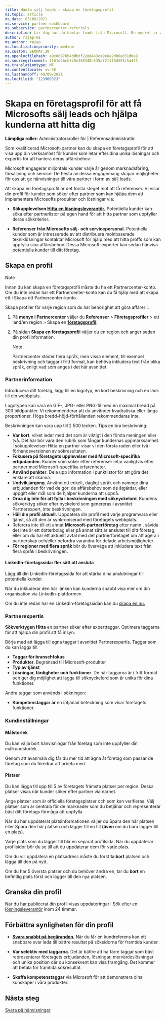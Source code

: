 ```yaml
---
title: Hämta sälj leads – skapa en företagsprofil
ms.topic: article
ms.date: 03/09/2021
ms.service: partner-dashboard
ms.subservice: partnercenter-referrals
description: Lär dig hur du hämtar leads från Microsoft. En nyckel är att skapa en företagsprofil i Partnercenter som gör det enklare för kunderna att hitta dig.
author: rajap-ms
ms.author: rajap
ms.localizationpriority: medium
ms.custom: SEOMAY.20
ms.openlocfilehash: a9c0d970b4ddbdf22e0443ca9e6a2d06a031d0a9
ms.sourcegitcommit: 1161d5bcb345e368348c535a7211f0d353c5a471
ms.translationtype: MT
ms.contentlocale: sv-SE
ms.lasthandoff: 09/09/2021
ms.locfileid: "123960323"
---
```

# <a name="create-a-business-profile-to-get-microsoft-sales-leads-and-help-customers-find-you"></a>Skapa en företagsprofil för att få Microsofts sälj leads och hjälpa kunderna att hitta dig

**Lämpliga roller:** Administratörsroller för | Referensadministratör

Som kvalificerad Microsoft-partner kan du skapa en företagsprofil för att visa upp din verksamhet för kunder som letar efter dina unika lösningar och expertis för att hantera deras affärsbehov.

Microsoft engagerar miljontals kunder varje år genom marknadsföring, försäljning och service. De flesta av dessa engagemang skapar möjligheter för oss att ge hänvisningar till våra partner i form av sälj leads. 

Att skapa en företagsprofil är det första steget mot att få referenser. Vi visar din profil för kunder som söker efter partner som kan hjälpa dem att implementera Microsofts produkter och lösningar via:

- **Sökupplevelsen [Hitta en lösningsleverantör.](https://www.microsoft.com/solution-providers/home)** Potentiella kunder kan söka efter partnerlistor på egen hand för att hitta partner som uppfyller deras sökkriterier.

- **Referenser från Microsofts sälj- och servicepersonal.** Potentiella kunder som är intresserade av att distribuera molnbaserade tekniklösningar kontaktar Microsoft för hjälp med att hitta proffs som kan uppfylla sina affärsbehov. Dessa Microsoft-experter kan sedan hänvisa potentiella kunder till ditt företag.

## <a name="create-a-profile"></a>Skapa en profil

> [!NOTE]  
> Innan du kan skapa en företagsprofil måste du ha ett Partnercenter-konto. Om du inte redan har ett Partnercenter-konto kan du få hjälp med att skapa ett i Skapa ett Partnercenter-konto. [](mpn-create-a-partner-center-account.md)

Skapa profiler för varje region som du har behörighet att göra affärer i.

1. På **menyn i Partnercenter** väljer du **Referenser** &gt; **Företagsprofiler** &gt; ett land/en region > Skapa en **[företagsprofil](https://partner.microsoft.com/referrals/businessprofiles/)**.

2. På sidan **Skapa en företagsprofil** väljer du en region och anger sedan din profilinformation.
   > [!NOTE]  
   >  Partnercenter stöder flera språk, men vissa element, till exempel beskrivning och taggar i fritt format, kan behöva inkludera text från olika språk, enligt vad som anges i det här avsnittet.

### <a name="partner-information"></a>Partnerinformation

Introducera ditt företag, lägg till en logotyp, en kort beskrivning och en länk till din webbplats. 

Logotypen kan vara en GIF-, JPG- eller PNG-fil med en maximal bredd på 300 bildpunkter. Vi rekommenderar att du använder kvadratiska eller långa proportioner. Höga bredd–höjd-förhållanden rekommenderas inte.

Beskrivningen kan vara upp till 2 500 tecken. Tips en bra beskrivning: 

-  **Var kort**, vilket leder med det som är viktigt i den första meningen eller två. Det här bör vara den rubrik som fångar kundernas uppmärksamhet. I sökupplevelsen Hitta en partner visar vi den första raden eller två i förhandsversionen av sökresultaten.
-  **Fokusera på företagets upplevelser med Microsoft-specifika erbjudanden.** Kunder som söker efter referenser letar vanligtvis efter partner med Microsoft-specifika erfarenheter.
-  **Använd punkter**. Dela upp information i punktlistor för att göra det enklare att skanna.
-  **Undvik jargong**. Använd ett enkelt, dagligt språk och namnge dina erbjudanden för vad de gör: de affärsbehov som de åtgärdar, eller uppgift eller mål som de hjälper kunderna att uppnå.
-  **Oroa dig inte för att fylla i beskrivningen med söknyckelord**. Kundens sökverktyg söker efter nyckelord som genereras i avsnittet Partnerexpert, inte beskrivningen.
-  **Håll din profil aktuell.** Uppdatera din profil med varje programvara eller tjänst, så att den är synkroniserad med företagets webbplats.
-  Referera inte till ett annat **Microsoft-partnerföretag** efter namn , såvida det inte är ett dotterbolag eller på annat sätt är anslutet till ditt företag, eller om du har ett aktuellt avtal med det partnerföretaget om att agera i partnerskap och/eller befordra varandra för delade arbetsmöjligheter.
-  **För regioner med flera språk** bör du överväga att inkludera text från flera språk i beskrivningen.

#### <a name="linkedin-company-page-more-ways-to-connect"></a>LinkedIn-företagssida: fler sätt att ansluta

Lägg till din LinkedIn-företagssida för att stärka dina anslutningar till potentiella kunder. 

När du inkluderar den här länken kan kunderna snabbt visa mer om din organisation via LinkedIn-plattformen.

Om du inte redan har en LinkedIn-företagssidan kan du [skapa en nu.](https://www.linkedin.com/company/setup/new/)

### <a name="partner-expertise"></a>Partnerexpertis

**Sökverktygen Hitta** en partner söker efter experttaggar. Optimera taggarna för att hjälpa din profil att få insyn.

Börja med att lägga till egna taggar i avsnittet Partnerexpertis. Taggar som du kan lägga till: 

-  **Taggar för branschfokus**
-  **Produkter**. Begränsad till Microsoft-produkter
-  **Typ av tjänst**
-  **Lösningar, färdigheter och funktioner**. De här taggarna är i fritt format och ger dig möjlighet att lägga till söknyckelord som är unika för dina funktioner.

Andra taggar som används i sökningen:

- **Kompetenstaggar är** en intjänad beteckning som visar företagets funktioner.

### <a name="customer-preferences"></a>Kundinställningar

#### <a name="target-size"></a>Målstorlek

Du kan välja bort hänvisningar från företag som inte uppfyller din målkundstorlek.

Genom att avanmäla dig får du mer tid att ägna åt företag som passar de företag som du föredrar att arbeta med.

#### <a name="locations"></a>Platser

Du kan lägga till upp till 5 av företagets främsta platser per region. Dessa platser visas när kunder söker efter partner via närhet.

Ange platser som är officiella företagsplatser och som kan verifieras. Välj platser som är centrala för de marknader som du betjänar och representerar bäst ditt företags förmåga att uppfylla.

När du har uppdaterat platsinformationen  väljer du Spara den här platsen eller Spara den här platsen och lägger till en till **(även** om du bara lägger till en plats).

Varje plats som du lägger till blir en separat profilsida. När du uppdaterar profilsidor bör du se till att du uppdaterar dem för varje plats.

Om du vill uppdatera en platsadress måste du först **ta bort** platsen och lägga till den på nytt.

Om du har 5 översta platser och du behöver ändra en, tar du **bort** en befintlig plats först och lägger till den nya platsen.

## <a name="review-your-profile"></a>Granska din profil

När du har publicerat din profil visas uppdateringar i Sök efter [en lösningsleverantör](https://appsource.microsoft.com/marketplace/partner-dir) inom 24 timmar.

## <a name="improve-the-visibility-of-your-profile"></a>Förbättra synligheten för din profil

- **[Svara snabbt på begäranden.](manage-leads.md)** När du får en kundreferens kan ett snabbare svar leda till bättre resultat på söksidorna för framtida kunder.

- **Var selektiv med taggarna**.  Det är bättre att ha färre taggar som bäst representerar företagets erbjudanden, lösningar, mervärdeslösningar och unika position där du konsekvent kan visa framgång.  Det kommer att betala för framtida sökresultat.
- **Skaffa kompetenstaggar** via Microsoft för att demonstrera dina kunskaper i våra produkter.

## <a name="next-steps"></a>Nästa steg

[Svara på hänvisningar](manage-leads.md)
